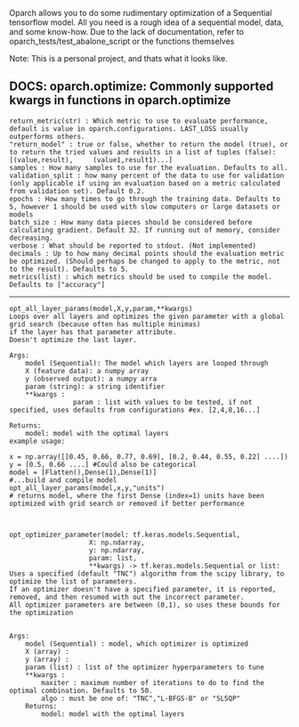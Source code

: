 Oparch allows you to do some rudimentary optimization of a Sequential tensorflow model.
All you need is a rough idea of a sequential model, data, and some know-how.
Due to the lack of documentation, refer to oparch_tests/test_abalone_script or the functions themselves

Note: This is a personal project, and thats what it looks like.

DOCS:
oparch.optimize:
Commonly supported kwargs in functions in oparch.optimize
--------------
    return_metric(str) : Which metric to use to evaluate performance, default is value in oparch.configurations. LAST_LOSS usually outperforms others.
    "return_model" : true or false, whether to return the model (true), or to return the tried values and results in a list of tuples (false): [(value,result),     (value1,result1)...]
    samples : How many samples to use for the evaluation. Defaults to all.
    validation_split : how many percent of the data to use for validation (only applicable if using an evaluation based on a metric calculated from validation set). Default 0.2.
    epochs : How many times to go through the training data. Defaults to 5, however 1 should be used with slow computers or large datasets or models
    batch_size : How many data pieces should be considered before calculating gradient. Default 32. If running out of memory, consider decreasing.
    verbose : What should be reported to stdout. (Not implemented)
    decimals : Up to how many decimal points should the evaluation metric be optimized. (Should perhaps be changed to apply to the metric, not to the result). Defaults to 5.
    metrics(list) : which metrics should be used to compile the model. Defaults to ["accuracy"]
-------------


    opt_all_layer_params(model,X,y,param,**kwargs)
    Loops over all layers and optimizes the given parameter with a global grid search (because often has multiple minimas)
    if the layer has that parameter attribute.
    Doesn't optimize the last layer.

    Args:
        model (Sequential): The model which layers are looped through
        X (feature data): a numpy array
        y (observed output): a numpy arra
        param (string): a string identifier
        **kwargs : 
                    param : list with values to be tested, if not specified, uses defaults from configurations #ex. [2,4,8,16...]

    Returns:
        model: model with the optimal layers
    example usage:

    x = np.array([[0.45, 0.66, 0.77, 0.69], [0.2, 0.44, 0.55, 0.22] ....])
    y = [0.5, 0.66 ....] #Could also be categorical
    model = [Flatten(),Dense(1),Dense(1)]
    #...build and compile model
    opt_all_layer_params(model,x,y,"units")
    # returns model, where the first Dense (index=1) units have been optimized with grid search or removed if better performance



    opt_optimizer_parameter(model: tf.keras.models.Sequential,
                        X: np.ndarray,
                        y: np.ndarray,
                        param: list,
                        **kwargs) -> tf.keras.models.Sequential or list:
    Uses a specified (default "TNC") algorithm from the scipy library, to optimize the list of parameters.
    If an optimizer doesn't have a specified parameter, it is reported, removed, and then resumed with out the incorrect parameter.
    All optimizer parameters are between (0,1), so uses these bounds for the optimization


    Args:
        model (Sequential) : model, which optimizer is optimized
        X (array) :
        y (array) : 
        param (list) : list of the optimizer hyperparameters to tune
        **kwargs : 
            maxiter : maximum number of iterations to do to find the optimal combination. Defaults to 50.
            algo : must be one of: "TNC","L-BFGS-B" or "SLSQP"
        Returns:
            model: model with the optimal layers

